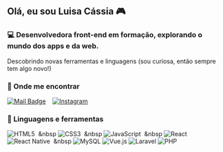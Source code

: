 ## Olá, eu sou Luisa Cássia 🎮
### 💻 Desenvolvedora front-end em formação, explorando o mundo dos apps e da web.
Descobrindo novas ferramentas e linguagens (sou curiosa, então sempre tem algo novo!)

### 🔎 Onde me encontrar

[![Mail Badge](https://img.shields.io/badge/_luisa.interaminense@gmail.com_-b1295b?style=flat-square&labelColor=b1295b&logo=gmail&logoColor=fff)](mailto:jv0488598@gmail.com)&nbsp;&nbsp;&nbsp;
[![Instagram](https://img.shields.io/badge/intluisa_-b1295b?style=flat-square&labelColor=b1295b&logo=Instagram&logoColor=fff)](https://www.instagram.com/intluisa/)
<!-- [![Discord Badge](https://img.shields.io/badge/_jootave_-b1295b?style=flat-square&labelColor=b1295b&logo=discord&logoColor=fff)](https://discordapp.com/users/399906363486240770/) -->


### 🚀 Linguagens e ferramentas
![HTML5](https://img.shields.io/badge/html5-%23E34F26.svg?style=for-the-badge&logo=html5&logoColor=white)&nbsp;&nbsp;&nbsp
![CSS3](https://img.shields.io/badge/css3-%231572B6.svg?style=for-the-badge&logo=css3&logoColor=white)&nbsp;&nbsp;&nbsp
![JavaScript](https://img.shields.io/badge/javascript-%23323330.svg?style=for-the-badge&logo=javascript&logoColor=%23F7DF1E)&nbsp;&nbsp;&nbsp
![React](https://img.shields.io/badge/react-%2320232a.svg?style=for-the-badge&logo=react&logoColor=%2361DAFB)
![React Native](https://img.shields.io/badge/react_native-%2320232a.svg?style=for-the-badge&logo=react&logoColor=%2361DAFB)&nbsp;&nbsp;&nbsp
![MySQL](https://img.shields.io/badge/mysql-4479A1.svg?style=for-the-badge&logo=mysql&logoColor=white)
![Vue.js](https://img.shields.io/badge/vuejs-%2335495e.svg?style=for-the-badge&logo=vuedotjs&logoColor=%234FC08D)
![Laravel](https://img.shields.io/badge/laravel-%23FF2D20.svg?style=for-the-badge&logo=laravel&logoColor=white)
![PHP](https://img.shields.io/badge/php-%23777BB4.svg?style=for-the-badge&logo=php&logoColor=white)
